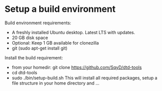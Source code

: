 # Setup a build environment


Build environment requirements:
* A freshly installed Ubuntu desktop. Latest LTS with updates.
* 20 GB disk space
* Optional: Keep 1 GB available for clonezilla
* git (sudo apt-get install git)

Install the build requirement:
* from your homedir: git clone https://github.com/SqyD/dtd-tools
* cd dtd-tools
* sudo ./bin/setup-build.sh
This will install all required packages, setup a file structure in your home directory and ...


